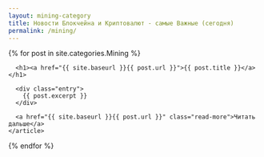 ```yaml
---
layout: mining-category
title: Новости Блокчейна и Криптовалют - самые Важные (сегодня)
permalink: /mining/
---
```




<div class="posts">
{% for post in site.categories.Mining %}
    <article class="post">

      <h1><a href="{{ site.baseurl }}{{ post.url }}">{{ post.title }}</a></h1>

      <div class="entry">
        {{ post.excerpt }}
      </div>

      <a href="{{ site.baseurl }}{{ post.url }}" class="read-more">Читать дальше</a>
    </article>
  {% endfor %}
</div>

